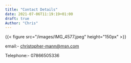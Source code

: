 ```yaml
---
title: "Contact Details"
date: 2021-07-06T11:19:19+01:00
draft: true
Author: "Chris"
---
```

{{< figure src="/images/IMG_4577.jpeg" height="150px" >}}

email:- christopher-mann@msn.com

Telephone:- 07866505336